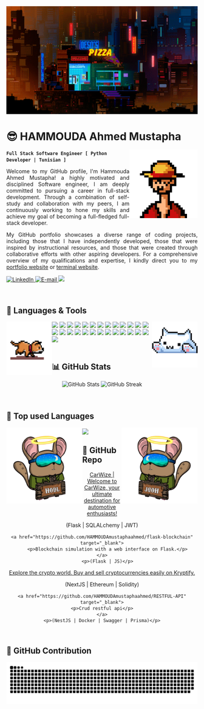 <img src="./assets/8bitbackground.gif" alt="banner">
<div align="center">
    <h1 align="left">😎 HAMMOUDA Ahmed Mustapha</h1>
    <img align="right" width="180px" height="180px" src="./assets/luffy.gif" loop="infinite"/>
</div>

**`Full Stack Software Engineer [ Python Developer | Tunisian ]`**

<p style='text-align: justify;'>
Welcome to my GitHub profile, I'm Hammouda Ahmed Mustapha! a highly motivated and disciplined Software engineer, I am deeply committed to pursuing a career in full-stack development. Through a combination of self-study and collaboration with my peers, I am continuously working to hone my skills and achieve my goal of becoming a full-fledged full-stack developer. 
</p>

<p style='text-align: justify;'>
My GitHub portfolio showcases a diverse range of coding projects, including those that I have independently developed, those that were inspired by instructional resources, and those that were created through collaborative efforts with other aspiring developers. For a comprehensive overview of my qualifications and expertise, I kindly direct you to my <a href="https://hammoudamustaphaahmed.github.io/MyResume.github.io/" target="_blank">portfolio website</a> or <a href="https://https://hammoudamustaphaahmed.github.io/terminalwebsite//" target="_blank">terminal website</a>. 
</p>

<p align="left">
    <a href="linkedin.com/in/hammouda-ahmed-a55270195">
        <img alt="LinkedIn" title="Checkout My LinkedIn Profile" src="https://custom-icon-badges.demolab.com/badge/LinkedIn-0077B5?style=for-the-badge&logo=linkedin&logoColor=white"/>
    </a>
    <a href="mailto:hammouda.ahmedmustapha@gmail.com">
        <img alt="E-mail" title="Contact me via E-mail" src="https://custom-icon-badges.demolab.com/badge/Email-8B0000?style=for-the-badge&logo=mail&logoColor=white">
    </a>
    <a href="https://github.com/HAMMOUDAmustaphaahmed">
        <img src="https://komarev.com/ghpvc/?username=bbkx226&color=blueviolet&style=for-the-badge&label=Profile+Views">
    </a>
</p>

<br />
<h2 align="left">🌟 Languages & Tools</h2>
<div>
    <img align="left" src="./assets/dog.gif" width="120" height="140" loop="infinite"/>
    <img align="right" src="./assets/cat.gif" width="120" height="120" loop="infinite"/>
    <img src="https://img.shields.io/badge/Python-239120?style=for-the-badge&logo=python&logoColor=white" />
    <img src="https://img.shields.io/badge/c-%2300599C.svg?style=for-the-badge&logo=c&logoColor=white" />
    <img src="https://img.shields.io/badge/java-%23ED8B00.svg?style=for-the-badge&logo=java&logoColor=white" />
    <img src="https://img.shields.io/badge/C%2B%2B-00599C?style=for-the-badge&logo=c%2B%2B&logoColor=white"/>
    <img src="https://img.shields.io/badge/R-276DC3?style=for-the-badge&logo=r&logoColor=white"/>
    <img src="https://img.shields.io/badge/Microsoft_SQL_Server-CC2927?style=for-the-badge&logo=microsoft-sql-server&logoColor=white" />
    <img src="https://img.shields.io/badge/TypeScript-007ACC?style=for-the-badge&logo=typescript&logoColor=white" />
    <img src="https://img.shields.io/badge/Next.js-000?logo=nextdotjs&logoColor=fff&style=for-the-badge" />
    <img src="https://img.shields.io/badge/MongoDB-4EA94B?style=for-the-badge&logo=mongodb&logoColor=white" />
    <img src="https://img.shields.io/badge/Express.js-404D59?style=for-the-badge&logo=express&logoColor=white" />
    <img src="https://img.shields.io/badge/React-20232A?style=for-the-badge&logo=react&logoColor=white" />
    <img src="https://img.shields.io/badge/Node.js-43853D?style=for-the-badge&logo=node.js&logoColor=white" />
    <img src="https://img.shields.io/badge/Prisma-3982CE?style=for-the-badge&logo=Prisma&logoColor=white" />
    <img src="https://img.shields.io/badge/HTML5-F16529?style=for-the-badge&logo=html5&logoColor=white" />
    <img src="https://img.shields.io/badge/CSS3-1572B6?style=for-the-badge&logo=css3&logoColor=white" />
    <img src="https://img.shields.io/badge/JavaScript-F7DF1E?style=for-the-badge&logo=javascript&logoColor=white" />
    <img src="https://img.shields.io/badge/SASS-hotpink.svg?style=for-the-badge&logo=SASS&logoColor=white" />
    <img src="https://img.shields.io/badge/tailwindcss-%2338B2AC.svg?style=for-the-badge&logo=tailwind-css&logoColor=white" />
    <img src="https://img.shields.io/badge/Redux-593D88?style=for-the-badge&logo=redux&logoColor=white" />
    <img src="https://img.shields.io/badge/Render-%46E3B7.svg?style=for-the-badge&logo=render&logoColor=white" />
    <img src="https://img.shields.io/badge/Vercel-000000?style=for-the-badge&logo=vercel&logoColor=white" />
    <img src="https://img.shields.io/badge/Firebase-FF9900?style=for-the-badge&logo=firebase&logoColor=white" />
    <img src="https://img.shields.io/badge/GIT-E44C30?style=for-the-badge&logo=git&logoColor=white" />
    <img src="https://img.shields.io/badge/figma-%23F24E1E.svg?style=for-the-badge&logo=figma&logoColor=white" />
    <img src="https://img.shields.io/badge/Markdown-000000?style=for-the-badge&logo=markdown&logoColor=white" />
    <img src="https://img.shields.io/badge/Dart-0175C2?style=for-the-badge&logo=dart&logoColor=white" />
    <img src="https://img.shields.io/badge/Flutter-02569B?style=for-the-badge&logo=flutter&logoColor=white" />
</div>

<br />
<h2 align="left">📊 GitHub Stats</h2>
<div align="center">
    <img width="360px" alt="GitHub Stats" height="180px" float="left" src="https://awesome-github-stats.azurewebsites.net/user-stats/HAMMOUDAmustaphaahmed?theme=dark&cardType=github&ring=D4AF37&show_icons=true&preferLogin=true&title=D4AF37">
    <img width="400px" alt="GitHub Streak" height="180px" float="right" src="https://streak-stats.demolab.com/?user=HAMMOUDAmustaphaahmed&theme=great-gatsby&mode=weekly&date_format=M%20j[,%20Y]">
</div>
<br />
<br />

<h2 align="left">🧰 Top used Languages</h2>
<div>
    <img align="left" src="./assets/angel.png" width="200" height="200" />
    <img align="right" src="./assets/angel-flipped.png" width="200" height="200" />
    <img align="center" width="350px" src="https://github-readme-stats.vercel.app/api/top-langs/?username=HAMMOUDAmustaphaahmed&layout=compact&langs_count=10&exclude_repo=JomStay-Hostel,JavaProgrammingPractice-II,JavaProgrammingPractice-I" />
</div>

<h2 align="left">📌 GitHub Repo</h2>
<div align="center">
    <a href="https://github.com/HAMMOUDAmustaphaahmed/terminalWebsite" target="_blank">
        <p>CarWize | Welcome to CarWize, your ultimate destination for automotive enthusiasts! </p></a>
        <p>(Flask | SQLALchemy | JWT)</p>
    
    <a href="https://github.com/HAMMOUDAmustaphaahmed/flask-blockchain" target="_blank">
        <p>Blockchain simulation with a web interface on Flask.</p>
    </a>
        <p>(Flask | JS)</p>
    
</div>
<div align="center">
    <a href="https://github.com/HAMMOUDAmustaphaahmed/kryptify_web3.0" target="_blank">
        <p>Explore the crypto world. Buy and sell cryptocurrencies easily on Kryptify.</p></a>
        <p>(NextJS | Ethereum | Solidity)</p>
    
    <a href="https://github.com/HAMMOUDAmustaphaahmed/RESTFUL-API" target="_blank">
        <p>Crud restful api</p>    
    </a>
    <p>(NestJS | Docker | Swagger | Prisma)</p>
</div>



<br />
<h2 align="left">🐍 GitHub Contribution</h2>
<div align="center">
    <img alt="snake eating my contributions" src="https://raw.githubusercontent.com/bbkx226/bbkx226/output/github-contribution-grid-snake.svg" />
</div>











